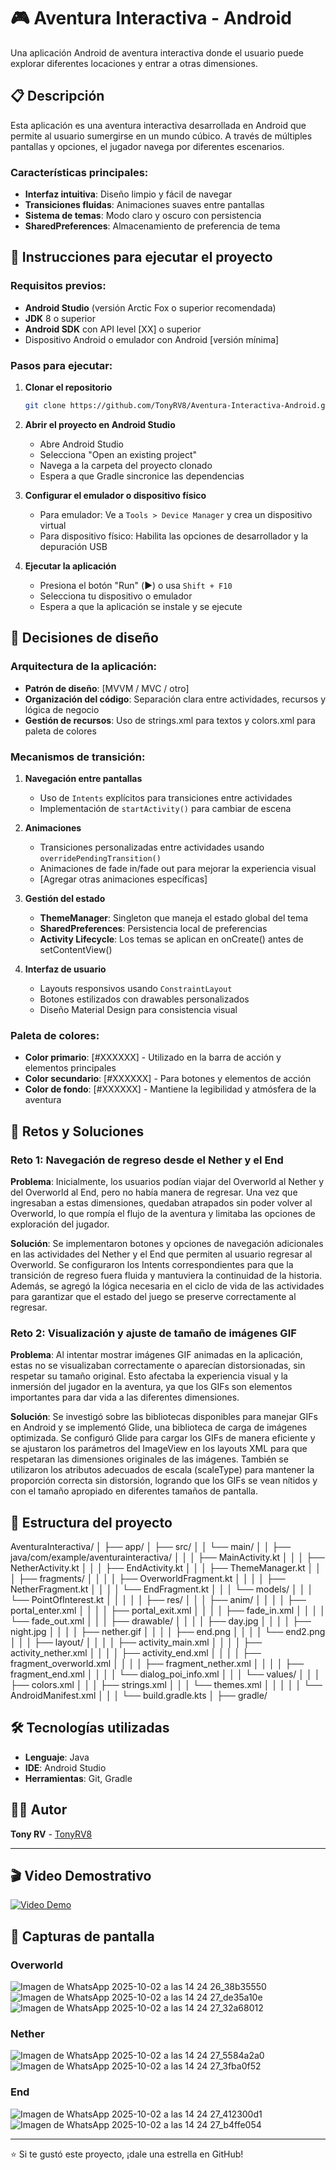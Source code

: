 # 🎮 Aventura Interactiva - Android

Una aplicación Android de aventura interactiva donde el usuario puede explorar diferentes locaciones y entrar a otras dimensiones.

## 📋 Descripción

Esta aplicación es una aventura interactiva desarrollada en Android que permite al usuario sumergirse en un mundo cúbico. A través de múltiples pantallas y opciones, el jugador navega por diferentes escenarios.

### Características principales:
- **Interfaz intuitiva**: Diseño limpio y fácil de navegar
- **Transiciones fluidas**: Animaciones suaves entre pantallas
- **Sistema de temas**: Modo claro y oscuro con persistencia
- **SharedPreferences**: Almacenamiento de preferencia de tema

## 🚀 Instrucciones para ejecutar el proyecto

### Requisitos previos:
- **Android Studio** (versión Arctic Fox o superior recomendada)
- **JDK** 8 o superior
- **Android SDK** con API level [XX] o superior
- Dispositivo Android o emulador con Android [versión mínima]

### Pasos para ejecutar:

1. **Clonar el repositorio**
   ```bash
   git clone https://github.com/TonyRV8/Aventura-Interactiva-Android.git
   ```

2. **Abrir el proyecto en Android Studio**
   - Abre Android Studio
   - Selecciona "Open an existing project"
   - Navega a la carpeta del proyecto clonado
   - Espera a que Gradle sincronice las dependencias

3. **Configurar el emulador o dispositivo físico**
   - Para emulador: Ve a `Tools > Device Manager` y crea un dispositivo virtual
   - Para dispositivo físico: Habilita las opciones de desarrollador y la depuración USB

4. **Ejecutar la aplicación**
   - Presiona el botón "Run" (▶️) o usa `Shift + F10`
   - Selecciona tu dispositivo o emulador
   - Espera a que la aplicación se instale y se ejecute

## 🎨 Decisiones de diseño

### Arquitectura de la aplicación:
- **Patrón de diseño**: [MVVM / MVC / otro]
- **Organización del código**: Separación clara entre actividades, recursos y lógica de negocio
- **Gestión de recursos**: Uso de strings.xml para textos y colors.xml para paleta de colores

### Mecanismos de transición:

1. **Navegación entre pantallas**
   - Uso de `Intents` explícitos para transiciones entre actividades
   - Implementación de `startActivity()` para cambiar de escena

2. **Animaciones**
   - Transiciones personalizadas entre actividades usando `overridePendingTransition()`
   - Animaciones de fade in/fade out para mejorar la experiencia visual
   - [Agregar otras animaciones específicas]

3. **Gestión del estado**
   - **ThemeManager**: Singleton que maneja el estado global del tema
   - **SharedPreferences**: Persistencia local de preferencias
   - **Activity Lifecycle**: Los temas se aplican en onCreate() antes de setContentView()

4. **Interfaz de usuario**
   - Layouts responsivos usando `ConstraintLayout`
   - Botones estilizados con drawables personalizados
   - Diseño Material Design para consistencia visual

### Paleta de colores:
- **Color primario**: [#XXXXXX] - Utilizado en la barra de acción y elementos principales
- **Color secundario**: [#XXXXXX] - Para botones y elementos de acción
- **Color de fondo**: [#XXXXXX] - Mantiene la legibilidad y atmósfera de la aventura

## 🔧 Retos y Soluciones

### Reto 1: Navegación de regreso desde el Nether y el End
**Problema**: Inicialmente, los usuarios podían viajar del Overworld al Nether y del Overworld al End, pero no había manera de regresar. Una vez que ingresaban a estas dimensiones, quedaban atrapados sin poder volver al Overworld, lo que rompía el flujo de la aventura y limitaba las opciones de exploración del jugador.

**Solución**: Se implementaron botones y opciones de navegación adicionales en las actividades del Nether y el End que permiten al usuario regresar al Overworld. Se configuraron los Intents correspondientes para que la transición de regreso fuera fluida y mantuviera la continuidad de la historia. Además, se agregó la lógica necesaria en el ciclo de vida de las actividades para garantizar que el estado del juego se preserve correctamente al regresar.

### Reto 2: Visualización y ajuste de tamaño de imágenes GIF
**Problema**: Al intentar mostrar imágenes GIF animadas en la aplicación, estas no se visualizaban correctamente o aparecían distorsionadas, sin respetar su tamaño original. Esto afectaba la experiencia visual y la inmersión del jugador en la aventura, ya que los GIFs son elementos importantes para dar vida a las diferentes dimensiones.

**Solución**: Se investigó sobre las bibliotecas disponibles para manejar GIFs en Android y se implementó Glide, una biblioteca de carga de imágenes optimizada. Se configuró Glide para cargar los GIFs de manera eficiente y se ajustaron los parámetros del ImageView en los layouts XML para que respetaran las dimensiones originales de las imágenes. También se utilizaron los atributos adecuados de escala (scaleType) para mantener la proporción correcta sin distorsión, logrando que los GIFs se vean nítidos y con el tamaño apropiado en diferentes tamaños de pantalla.

## 📱 Estructura del proyecto

AventuraInteractiva/
│
├── app/
│   ├── src/
│   │   └── main/
│   │       ├── java/com/example/aventurainteractiva/
│   │       │   ├── MainActivity.kt
│   │       │   ├── NetherActivity.kt
│   │       │   ├── EndActivity.kt
│   │       │   ├── ThemeManager.kt
│   │       │   ├── fragments/
│   │       │   │   ├── OverworldFragment.kt
│   │       │   │   ├── NetherFragment.kt
│   │       │   │   └── EndFragment.kt
│   │       │   └── models/
│   │       │       └── PointOfInterest.kt
│   │       │
│   │       ├── res/
│   │       │   ├── anim/
│   │       │   │   ├── portal_enter.xml
│   │       │   │   ├── portal_exit.xml
│   │       │   │   ├── fade_in.xml
│   │       │   │   └── fade_out.xml
│   │       │   ├── drawable/
│   │       │   │   ├── day.jpg
│   │       │   │   ├── night.jpg
│   │       │   │   ├── nether.gif
│   │       │   │   ├── end.png
│   │       │   │   └── end2.png
│   │       │   ├── layout/
│   │       │   │   ├── activity_main.xml
│   │       │   │   ├── activity_nether.xml
│   │       │   │   ├── activity_end.xml
│   │       │   │   ├── fragment_overworld.xml
│   │       │   │   ├── fragment_nether.xml
│   │       │   │   ├── fragment_end.xml
│   │       │   │   └── dialog_poi_info.xml
│   │       │   └── values/
│   │       │       ├── colors.xml
│   │       │       ├── strings.xml
│   │       │       └── themes.xml
│   │       │
│   │       └── AndroidManifest.xml
│   │
│   └── build.gradle.kts
│
├── gradle/


## 🛠️ Tecnologías utilizadas

- **Lenguaje**: Java
- **IDE**: Android Studio
- **Herramientas**: Git, Gradle

## 👨‍💻 Autor

**Tony RV** - [TonyRV8](https://github.com/TonyRV8)

---

## 🎬 Video Demostrativo

[![Video Demo](https://img.youtube.com/shorts/lV8JLI6Z8EU/maxresdefault.jpg)](https://www.youtube.com/shorts/lV8JLI6Z8EU)


## 📸 Capturas de pantalla

### Overworld
![Imagen de WhatsApp 2025-10-02 a las 14 24 26_38b35550](https://github.com/user-attachments/assets/218afa3e-cb7f-4db1-8043-68ca4bfdba2f)
![Imagen de WhatsApp 2025-10-02 a las 14 24 27_de35a10e](https://github.com/user-attachments/assets/405af2b8-2313-46de-a987-a4b5b4c9c17c)
![Imagen de WhatsApp 2025-10-02 a las 14 24 27_32a68012](https://github.com/user-attachments/assets/a14d9720-656a-4ef0-bf68-b8c68be30193)


### Nether
![Imagen de WhatsApp 2025-10-02 a las 14 24 27_5584a2a0](https://github.com/user-attachments/assets/4cb7df4e-23db-4a60-92e3-64418f575401)
![Imagen de WhatsApp 2025-10-02 a las 14 24 27_3fba0f52](https://github.com/user-attachments/assets/49548190-03f3-40bb-92c4-2106f58d8ca0)

### End
![Imagen de WhatsApp 2025-10-02 a las 14 24 27_412300d1](https://github.com/user-attachments/assets/b3729fac-9205-49ea-813d-26141d3d04f9)
![Imagen de WhatsApp 2025-10-02 a las 14 24 27_b4ffe054](https://github.com/user-attachments/assets/f4df35ad-9cee-4177-92a8-018904555090)


---





⭐ Si te gustó este proyecto, ¡dale una estrella en GitHub!
